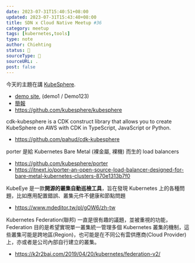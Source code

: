```yaml
---
date: 2023-07-31T15:40:51+08:00
updated: 2023-07-31T15:43:40+08:00
title: SDN x Cloud Native Meetup #36
category: meetup
tags: [kubernetes,tools]
type: note
author: Chiehting
status: 🌲
sourceType: 📰️
sourceURL: .
post: false
---
```


今天的主題在講 [KubeSphere](https://kubesphere.io/).
* [demo site](https://demo.kubesphere.io/login), (demo1 / Demo123)
* [簡報](https://docs.google.com/presentation/d/1CcUAi1QC9ERxdE8E2Z34ZmOGcLuM7cvTmm6xmkujY18/edit?fbclid=IwAR3eF64RFITcYEAciEHiXVAssjC3O6oqBM2PW_zbe2zJzfj9R_2Rql_pLUA )
* https://github.com/kubesphere/kubesphere

cdk-kubesphere is a CDK construct library that allows you to create KubeSphere on AWS with CDK in TypeScript, JavaScript or Python.
* https://github.com/pahud/cdk-kubesphere

porter 是給 Kubernetes Bare Metal (裸金屬, 裸機) 而生的 load balancers
* https://github.com/kubesphere/porter
* https://itnext.io/porter-an-open-source-load-balancer-designed-for-bare-metal-kubernetes-clusters-870e1313b7f0

KubeEye 是一款**開源的叢集自動巡檢工具**，旨在發現 Kubernetes 上的各種問題，比如應用配置錯誤、叢集元件不健康和節點問題
* https://www.mdeditor.tw/pl/gOW6/zh-tw

Kubernetes Federation(聯邦) 一直是很有趣的議題，並被重視的功能，Federation 目的是希望實現單一叢集統一管理多個 Kubernetes 叢集的機制，這些叢集可能是跨地區(Region)，也可能是在不同公有雲供應商(Cloud Provider)上，亦或者是公司內部自行建立的叢集。
* https://k2r2bai.com/2019/04/20/kubernetes/federation-v2/